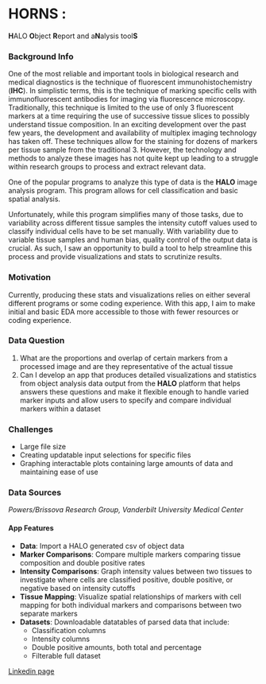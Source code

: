 # **HORNS** : 
**H**ALO **O**bject **R**eport and a**N**alysis tool**S**

### **Background Info**
One of the most reliable and important tools in biological research and medical diagnostics is the technique of fluorescent immunohistochemistry (**IHC**). In simplistic terms, this is the technique of marking specific cells with immunofluorescent antibodies for imaging via fluorescence microscopy. Traditionally, this technique is limited to the use of only 3 fluorescent markers at a time requiring the use of successive tissue slices to possibly understand tissue composition. In an exciting development over the past few years, the development and availability of multiplex imaging technology has taken off. These techniques allow for the staining for dozens of markers per tissue sample from the traditional 3. However, the technology and methods to analyze these images has not quite kept up leading to a struggle within research groups to process and extract relevant data.

One of the popular programs to analyze this type of data is the **HALO** image analysis program. This program allows for cell classification and basic spatial analysis. 

Unfortunately, while this program simplifies many of those tasks, due to variability across different tissue samples the intensity cutoff values used to classify individual cells have to be set manually. With variability due to variable tissue samples and human bias, quality control of the output data is crucial. As such, I saw an opportunity to build a tool to help streamline this process and provide visualizations and stats to scrutinize results. 

### **Motivation**
Currently, producing these stats and visualizations relies on either several different programs or some coding experience. With this app, I aim to make initial and basic EDA more accessible to those with fewer resources or coding experience.

### **Data Question**
1. What are the proportions and overlap of certain markers from a processed image and are they representative of the actual tissue
2. Can I develop an app that produces detailed visualizations and statistics from object analysis data output from the **HALO** platform that helps answers these questions and make it flexible enough to handle varied marker inputs and allow users to specify and compare individual markers within a dataset

### **Challenges**
- Large file size
- Creating updatable input selections for specific files
- Graphing interactable plots containing large amounts of data and maintaining ease of use

### **Data Sources**
*Powers/Brissova Research Group, Vanderbilt University Medical Center*

#### **App Features**
- **Data**: Import a HALO generated csv of object data
- **Marker Comparisons**: Compare multiple markers comparing tissue composition and double positive rates
- **Intensity Comparisons**: Graph intensity values between two tissues to investigate where cells are classified positive, double positive, or negative based on intensity cutoffs
- **Tissue Mapping**: Visualize spatial relationships of markers with cell mapping for both individual markers and comparisons between two separate markers
- **Datasets**: Downloadable datatables of parsed data that include:
    - Classification columns 
    - Intensity columns
    - Double positive amounts, both total and percentage
    - Filterable full dataset

[Linkedin page][li]

[li]: <https://www.linkedin.com/in/conrad-reihsmann/>
